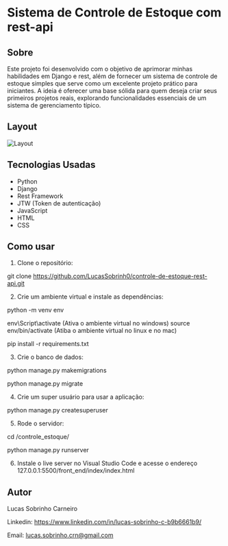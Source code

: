 # Sistema de Controle de Estoque com rest-api

## Sobre

Este projeto foi desenvolvido com o objetivo de aprimorar minhas habilidades em Django e rest, além de fornecer um sistema de controle de estoque simples que serve como um excelente projeto prático para iniciantes. A ideia é oferecer uma base sólida para quem deseja criar seus primeiros projetos reais, explorando funcionalidades essenciais de um sistema de gerenciamento típico.

## Layout

![Layout](./img/layout.png)

## Tecnologias Usadas

- Python
- Django
- Rest Framework
- JTW (Token de autenticação)
- JavaScript
- HTML
- CSS

## Como usar

1. Clone o repositório:

git clone https://github.com/LucasSobrinh0/controle-de-estoque-rest-api.git

2. Crie um ambiente virtual e instale as dependências:

python -m venv env

env\Script\activate (Ativa o ambiente virtual no windows)
source env/bin/activate (Atiba o ambiente virtual no linux e no mac)

pip install -r requirements.txt

3. Crie o banco de dados:

python manage.py makemigrations

python manage.py migrate

4. Crie um super usuário para usar a aplicação:

python manage.py createsuperuser

5. Rode o servidor:

cd /controle_estoque/

python manage.py runserver

6. Instale o live server no Visual Studio Code e acesse o endereço 127.0.0.1:5500/front_end/index/index.html

## Autor

Lucas Sobrinho Carneiro

Linkedin: https://www.linkedin.com/in/lucas-sobrinho-c-b9b6661b9/

Email: lucas.sobrinho.crn@gmail.com
